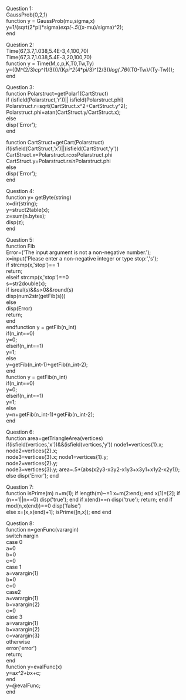 Question 1:  
GaussProb(0,2,1)  
function y = GaussProb(mu,sigma,x)  
    y=1/(sqrt(2*pi)*sigma)*exp(-.5*((x-mu)/sigma)^2);  
end   

Question 2:  
Time(67,3.7,1.038,5.4E-3,4,100,70)  
Time(67,3.7,1.038,5.4E-3,20,100,70)  
function y = Time(M,c,p,K,T0,Tw,Ty)  
    y=((M^(2/3)*c*p^(1/3)))/(K*pi^2*(4*pi/3)^(2/3))*log(.76*((T0-Tw)/(Ty-Tw)));  
end  

Question 3:  
function Polarstruct=getPolar1(CartStruct)  
if (isfield(Polarstruct,'r'))|| isfield(Polarstruct.phi)  
    Polarstruct.r=sqrt(CartStruct.x^2+CartStruct.y^2);  
    Polarstruct.phi=atan(CartStruct.y/CartStruct.x);  
else   
    disp('Error');  
end  

function CartStruct=getCart(Polarstruct)  
if(isfield(CartStruct,'x')||(isfield(CartStruct,'y'))  
  CartStruct.x=Polarstruct.r*cos*Polarstruct.phi  
  CartStruct.y=Polarstruct.r*sin*Polarstruct.phi  
  else   
  disp('Error');  
  end  

Question 4:  
function y= getByte(string)  
    x=dir(string);  
    y=struct2table(x);  
    z=sum(n.bytes);  
    disp(z);  
end  

Question 5:  
function Fib  
Error=('The input argument is not a non-negative number.');  
x=input('Please enter a non-negative integer or type stop:','s');  
if strcmp(x,'stop')== 1       
    return;  
elseif strcmp(x,'stop')==0  
    s=str2double(x);  
    if isreal(s)&&s>0&&round(s)  
      disp(num2str(getFib(s)))  
    else  
        disp(Error)  
        return;  
    end   
endfunction y = getFib(n_int)  
    if(n_int==0)  
        y=0;  
    elseif(n_int==1)  
        y=1;  
    else  
        y=getFib(n_int-1)+getFib(n_int-2);  
    end     
function y = getFib(n_int)  
    if(n_int==0)  
        y=0;  
    elseif(n_int==1)  
        y=1;  
    else  
        y=n+getFib(n_int-1)+getFib(n_int-2);  
    end     

Question 6:  
function area=getTriangleArea(vertices)  
  if(isfield(vertices,'x'))&&(isfield(vertices,'y'))
    node1=vertices{1}.x;  
    node2=vertices{2}.x;  
    node3=vertices{3}.x;
    node1=vertices{1}.y;  
    node2=vertices{2}.y;  
    node3=vertices{3}.y;
    area=.5*(abs(x2y3-x3y2-x1y3+x3y1+x1y2-x2y1));
    else
    disp('Error');
end  

Question 7:  
function isPrime(m)
n=m(1);
if length(m)~=1
    x=m(2:end);
end
x(1)=[2];
if (n==1||n==0)
    disp('true');
end
if x(end)==n
    disp('true');
return;
end
    if mod(n,x(end))==0
        disp('false')   
    else
        x=[x,x(end)+1];
        isPrime([n,x]);
end 
end 

Question 8:  
function n=genFunc(varargin)  
switch nargin  
case 0  
    a=0  
    b=0  
    c=0  
case 1  
    a=varargin{1}  
    b=0  
    c=0  
case2  
    a=varargin{1}  
    b=varargin{2}  
    c=0  
case 3  
    a=varargin{1}  
    b=varargin{2}  
    c=varargin{3}  
otherwise  
   error('error')  
   return;  
end  
function y=evalFunc(x)  
    y=a*x^2+b*x+c;  
end  
y=@evalFunc;  
end  


